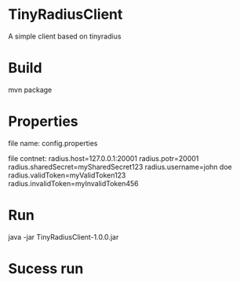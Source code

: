 # TinyRadiusClient
A simple client based on tinyradius

# Build
mvn package

# Properties
file name: config.properties

file contnet:
radius.host=127.0.0.1:20001
radius.potr=20001
radius.sharedSecret=mySharedSecret123
radius.username=john doe
radius.validToken=myValidToken123
radius.invalidToken=myInvalidToken456

# Run
java -jar TinyRadiusClient-1.0.0.jar

# Sucess run
